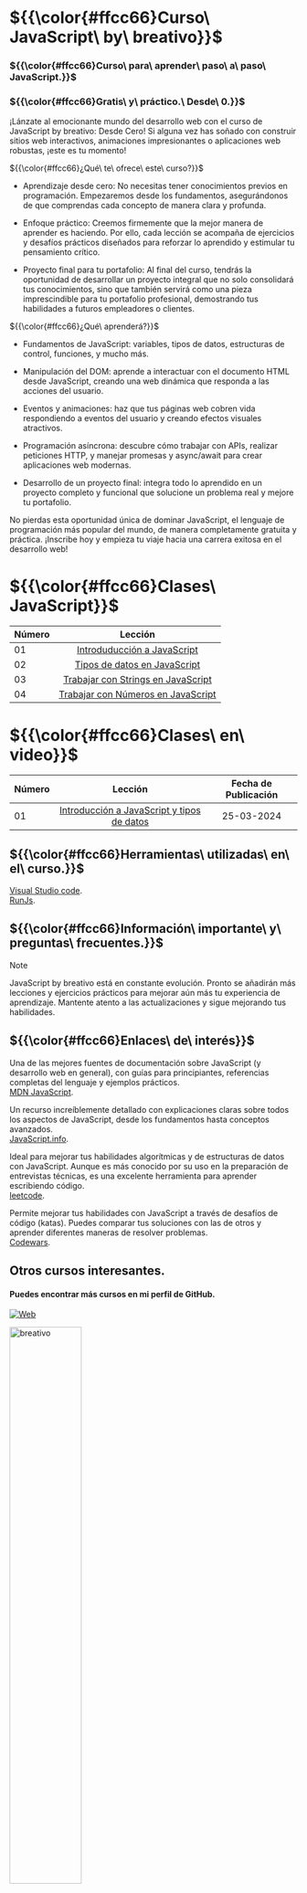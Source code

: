 # ${{\color{#ffcc66}Curso\ JavaScript\ by\ breativo}}$
### ${{\color{#ffcc66}Curso\ para\ aprender\ paso\ a\ paso\ JavaScript.}}$
### ${{\color{#ffcc66}Gratis\ y\ práctico.\ Desde\ 0.}}$


¡Lánzate al emocionante mundo del desarrollo web con el curso de JavaScript by breativo: Desde Cero! Si alguna vez has soñado con construir sitios web interactivos, animaciones impresionantes o aplicaciones web robustas, ¡este es tu momento!

${{\color{#ffcc66}¿Qué\ te\ ofrece\ este\ curso?}}$


- Aprendizaje desde cero: No necesitas tener conocimientos previos en programación. Empezaremos desde los fundamentos, asegurándonos de que comprendas cada concepto de manera clara y profunda.

- Enfoque práctico: Creemos firmemente que la mejor manera de aprender es haciendo. Por ello, cada lección se acompaña de ejercicios y desafíos prácticos diseñados para reforzar lo aprendido y estimular tu pensamiento crítico.

- Proyecto final para tu portafolio: Al final del curso, tendrás la oportunidad de desarrollar un proyecto integral que no solo consolidará tus conocimientos, sino que también servirá como una pieza imprescindible para tu portafolio profesional, demostrando tus habilidades a futuros empleadores o clientes.

${{\color{#ffcc66}¿Qué\ aprenderá?}}$

- Fundamentos de JavaScript: variables, tipos de datos, estructuras de control, funciones, y mucho más.

- Manipulación del DOM: aprende a interactuar con el documento HTML desde JavaScript, creando una web dinámica que responda a las acciones del usuario.

- Eventos y animaciones: haz que tus páginas web cobren vida respondiendo a eventos del usuario y creando efectos visuales atractivos.

- Programación asíncrona: descubre cómo trabajar con APIs, realizar peticiones HTTP, y manejar promesas y async/await para crear aplicaciones web modernas.
  
- Desarrollo de un proyecto final: integra todo lo aprendido en un proyecto completo y funcional que solucione un problema real y mejore tu portafolio.

No pierdas esta oportunidad única de dominar JavaScript, el lenguaje de programación más popular del mundo, de manera completamente gratuita y práctica. ¡Inscribe hoy y empieza tu viaje hacia una carrera exitosa en el desarrollo web!

# ${{\color{#ffcc66}Clases\ JavaScript}}$

| Número  |                               Lección |
| ----- | :-----------------------------------------------------: |
| 01    |  [Introduducción a JavaScript](./Lecciones_javaScript/Lección01_Introdución%20a%20JavaScript/)   
| 02    |  [Tipos de datos en JavaScript](./Lecciones_JavaScript/Lección02_Tipos%20de%20datos%20JavaScript/) 
| 03    |  [Trabajar con Strings en JavaScript](./Lecciones_JavaScript/Lección03_Trabajar%20con%20Strings/) 
| 04    |  [Trabajar con Números en JavaScript](./Lecciones_JavaScript/Lección04_Trabajar%20con%20números/)              
# ${{\color{#ffcc66}Clases\ en\ video}}$
| Número |                               Lección                                |   Fecha de Publicación |
|--------|:--------------------------------------------------------------------:|:--------------------:|
| 01     | [Introducción a JavaScript y tipos de datos](./Lecciones_javaScript/Lección01_Introducción%20a%20JavaScript/)   |     25-03-2024      |


## ${{\color{#ffcc66}Herramientas\ utilizadas\ en\ el\ curso.}}$
[Visual Studio code](https://code.visualstudio.com/).<br>
[RunJs](https://runjs.app/).

## ${{\color{#ffcc66}Información\ importante\ y\ preguntas\ frecuentes.}}$

> [!NOTE] 
>JavaScript by breativo está en constante evolución. Pronto se añadirán más lecciones y ejercicios prácticos para mejorar aún más tu experiencia de aprendizaje. Mantente atento a las actualizaciones y sigue mejorando tus habilidades.

## ${{\color{#ffcc66}Enlaces\ de\ interés}}$
Una de las mejores fuentes de documentación sobre JavaScript (y desarrollo web en general), con guías para principiantes, referencias completas del lenguaje y ejemplos prácticos.<br>
[MDN JavaScript](https://developer.mozilla.org/en-US/docs/Web/JavaScript).

Un recurso increíblemente detallado con explicaciones claras sobre todos los aspectos de JavaScript, desde los fundamentos hasta conceptos avanzados.<br>
[JavaScript.info](https://javascript.info/).

Ideal para mejorar tus habilidades algorítmicas y de estructuras de datos con JavaScript. Aunque es más conocido por su uso en la preparación de entrevistas técnicas, es una excelente herramienta para aprender escribiendo código.<br>
[leetcode](https://leetcode.com/).

Permite mejorar tus habilidades con JavaScript a través de desafíos de código (katas). Puedes comparar tus soluciones con las de otros y aprender diferentes maneras de resolver problemas.<br>
[Codewars](https://www.codewars.com/).

## Otros cursos interesantes.
#### Puedes encontrar más cursos en mi perfil de GitHub.
[![Web](https://img.shields.io/badge/GitHub-Breativo-14a1f0?style=for-the-badge&logo=github&logoColor=white&labelColor=101010)](https://github.com/breativo)

<image src="/img/logo.png" alt="breativo" width="50%">

<h3 style="color: #00A8E6;">Full Stack Developer iOS| Android y Web.</h3>

<p style="font-size:16px;">
Puedes encontrarme en las siguientes plataformas.
</p>
</br>

![https://github.com/breativo/](https://raw.githubusercontent.com/breativo/breativo/master/img/img_breativo/Banner_negro.png)
</br>

[![YouTube](https://img.shields.io/badge/YouTube-breativo-FF0000?style=for-the-badge&logo=youtube&logoColor=white&labelColor=101010)](https://www.youtube.com/channel/UC257J3j4W8gJFbuPJJxTs9w) 
[![Discord](https://img.shields.io/badge/Discord-breativo-5865F2?style=for-the-badge&logo=discord&logoColor=white&labelColor=101010)](https://breativo.com/discord)
<br>

[![Twitter](https://img.shields.io/badge/Twitter-@breativo-1DA1F2?style=for-the-badge&logo=twitter&logoColor=white&labelColor=101010)](https://twitter.com/breativo)
[![Instagram](https://img.shields.io/badge/Instagram-@breativo-E4405F?style=for-the-badge&logo=instagram&logoColor=white&labelColor=101010)](https://www.instagram.com/breativo/)
[![TikTok](https://img.shields.io/badge/TikTok-@breativo-69C9D0?style=for-the-badge&logo=tiktok&logoColor=white&labelColor=101010)](https://tiktok.com/@breativo)
<br>

[![LinkedIn](https://img.shields.io/badge/LinkedIn-breativo-0077B5?style=for-the-badge&logo=linkedin&logoColor=white&labelColor=101010)](https://www.linkedin.com/in/breativo/)
[![Web](https://img.shields.io/badge/Web-breativo.com-1e8612?style=for-the-badge&logo=dev.to&logoColor=white&labelColor=101010)](https://breativo.com)
</br>

# Algunos vídeos del canal de YouTube.

### Puedes apoyar mi trabajo haciendo "☆ Star" en el repo o nominarme a "GitHub Star". ¡Gracias!

[![GitHub Star](https://img.shields.io/badge/GitHub-Nominar_a_star-yellow?style=for-the-badge&logo=github&logoColor=white&labelColor=101010)](https://stars.github.com/nominate/)

### Contacto.

[![Email](https://img.shields.io/badge/breativo@breativo.com-email_personal-D14836?style=for-the-badge&logo=gmail&logoColor=white&labelColor=101010)](mailto:breativo@breativo.com)
